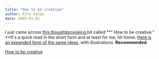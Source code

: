 ```yaml
---
title: "How to be creative"
author: Pito Salas
date: 2005-01-01
---
```


I just came across [this thoughtprovoking
](<http://www.gapingvoid.com/Moveable_Type/archives/000876.html>)bit called
**" How to be creative." **It's a quick read in the short form and at least
for me, hit home. [Here is an expanded form of the same
ideas](<http://www.gapingvoid.com/Moveable_Type/archives/000932.html>), with
illustrations. **Recommended**.


[How to be creative](None)
